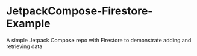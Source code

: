 # JetpackCompose-Firestore-Example
A simple Jetpack Compose repo with Firestore to demonstrate adding and retrieving data

